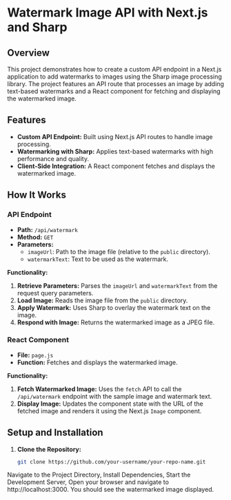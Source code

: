# Watermark Image API with Next.js and Sharp

## Overview

This project demonstrates how to create a custom API endpoint in a Next.js application to add watermarks to images using the Sharp image processing library. The project features an API route that processes an image by adding text-based watermarks and a React component for fetching and displaying the watermarked image.

## Features

- **Custom API Endpoint:** Built using Next.js API routes to handle image processing.
- **Watermarking with Sharp:** Applies text-based watermarks with high performance and quality.
- **Client-Side Integration:** A React component fetches and displays the watermarked image.

## How It Works

### API Endpoint

- **Path:** `/api/watermark`
- **Method:** `GET`
- **Parameters:**
  - `imageUrl`: Path to the image file (relative to the `public` directory).
  - `watermarkText`: Text to be used as the watermark.

**Functionality:**
1. **Retrieve Parameters:** Parses the `imageUrl` and `watermarkText` from the request query parameters.
2. **Load Image:** Reads the image file from the `public` directory.
3. **Apply Watermark:** Uses Sharp to overlay the watermark text on the image.
4. **Respond with Image:** Returns the watermarked image as a JPEG file.

### React Component

- **File:** `page.js`
- **Function:** Fetches and displays the watermarked image.

**Functionality:**
1. **Fetch Watermarked Image:** Uses the `fetch` API to call the `/api/watermark` endpoint with the sample image and watermark text.
2. **Display Image:** Updates the component state with the URL of the fetched image and renders it using the Next.js `Image` component.

## Setup and Installation

1. **Clone the Repository:**

   ```bash
   git clone https://github.com/your-username/your-repo-name.git


Navigate to the Project Directory, Install Dependencies, Start the Development Server, Open your browser and navigate to http://localhost:3000. You should see the watermarked image displayed.